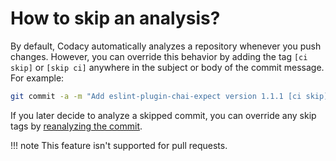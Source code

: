 # How to skip an analysis?

By default, Codacy automatically analyzes a repository whenever you push changes. However, you can override this behavior by adding the tag `[ci skip]` or `[skip ci]` anywhere in the subject or body of the commit message. For example:

```bash
git commit -a -m "Add eslint-plugin-chai-expect version 1.1.1 [ci skip]"
```

If you later decide to analyze a skipped commit, you can override any skip tags by [reanalyzing the commit](../repositories/how-do-i-reanalyze-my-repository.md).

!!! note
    This feature isn't supported for pull requests.

